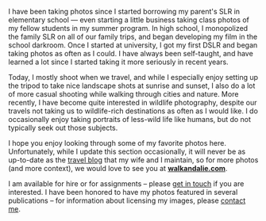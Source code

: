 I have been taking photos since I started borrowing my parent's SLR in elementary school — even starting a little business taking class photos of my fellow students in my summer program. In high school, I monopolized the family SLR on all of our family trips, and began developing my film in the school darkroom. Once I started at university, I got my first DSLR and began taking photos as often as I could. I have always been self-taught, and have learned a lot since I started taking it more seriously in recent years.

Today, I mostly shoot when we travel, and while I especially enjoy setting up the tripod to take nice landscape shots at sunrise and sunset, I also do a lot of more casual shooting while walking through cities and nature. More recently, I have become quite interested in wildlife photography, despite our travels not taking us to wildlife-rich destinations as often as I would like. I do occasionally enjoy taking portraits of less-wild life like humans, but do not typically seek out those subjects.

I hope you enjoy looking through some of my favorite photos here. Unfortunately, while I update this section occasionally, it will never be as up-to-date as the [travel blog](https://walkandalie.com/) that my wife and I maintain, so for more photos (and more context), we would love to see you at **[walkandalie.com](https://walkandalie.com/)**.

I am available for hire or for assignments – please [get in touch](/contact/) if you are interested. I have been honored to have my photos featured in several publications – for information about licensing my images, please [contact me](/contact/).
